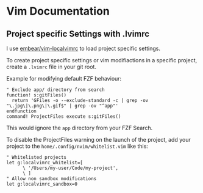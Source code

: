 Vim Documentation
=================

## Project specific Settings with .lvimrc

I use [embear/vim-localvimrc](https://github.com/embear/vim-localvimrc) to load project specific settings.

To create project specific settings or vim modifiactions in a specific project,
create a `.lvimrc` file in your git root.

Example for modifying default FZF behaviour:

```vim
" Exclude app/ directory from search
function! s:gitFiles()
  return 'GFiles -o --exclude-standard -c | grep -ov "\.jpg\|\.png\|\.gif$" | grep -ov "^app"'
endfunction
command! ProjectFiles execute s:gitFiles()
```

This would ignore the `app` directory from your FZF Search.

To disable the ProjectFiles warning on the launch of the project,
add your project to the `home/.config/nvim/whitelist.vim` like this:

```vim
" Whitelisted projects
let g:localvimrc_whitelist=[
      \ '/Users/my-user/Code/my-project',
      \ ]
" Allow non sandbox modifications
let g:localvimrc_sandbox=0
```
